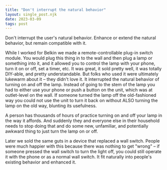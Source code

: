 ```yaml
---
title: "Don't interrupt the natural behavior"
layout: single_post.njk
date: 2023-03-09
tags: post
---
```


Don't interrupt the user's natural behavior. Enhance or extend the natural behavior, but remain compatible with it.  
  
While I worked for Belkin we made a remote-controllable plug-in switch module. You would plug this thing in to the wall and then plug a lamp or something into it, and it allowed you to control the lamp with your phone, turn it on or off, set a timer, etc. It was great, it sold pretty well, it was totally DIY-able, and pretty understandable. But folks who used it were ultimately lukewarm about it – they didn't love it. It interrupted the natural behavior of turning on and off the lamp. Instead of going to the stem of the lamp you had to either use your phone or push a button on the unit, which was at outlet-level on the wall. If someone turned the lamp off the old-fashioned way you could not use the unit to turn it back on without ALSO turning the lamp on the old way, blunting its usefulness.  
  
A person has thousands of hours of practice turning on and off your lamp in the way it affords. And suddenly they and everyone else in their household needs to stop doing that and do some new, unfamiliar, and potentially awkward thing to just turn the lamp on or off.  
  
Later we sold the same guts in a device that replaced a wall switch. People were much happier with this because there was nothing to get "wrong" – if someone pressed the wall switch to turn the light off, you could still operate it with the phone or as a normal wall switch. It fit naturally into people's existing behavior and enhanced it.
